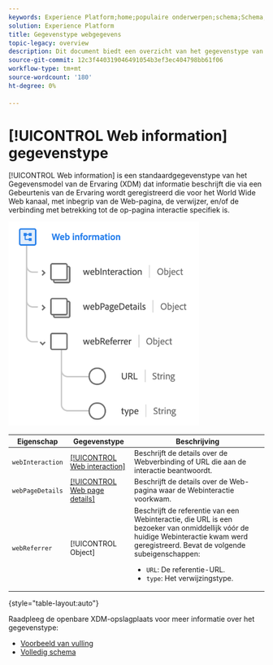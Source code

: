 ```yaml
---
keywords: Experience Platform;home;populaire onderwerpen;schema;Schema;XDM;velden;schema's;Schema's;Webpagina-details;datatype;gegevenstype;gegevenstype;webpagina
solution: Experience Platform
title: Gegevenstype webgegevens
topic-legacy: overview
description: Dit document biedt een overzicht van het gegevenstype van het XDM (Web Information Experience Data Model).
source-git-commit: 12c3f440319046491054b3ef3ec404798bb61f06
workflow-type: tm+mt
source-wordcount: '180'
ht-degree: 0%

---
```


# [!UICONTROL Web information] gegevenstype

[!UICONTROL Web information] is een standaardgegevenstype van het Gegevensmodel van de Ervaring (XDM) dat informatie beschrijft die via een Gebeurtenis van de Ervaring wordt geregistreerd die voor het World Wide Web kanaal, met inbegrip van de Web-pagina, de verwijzer, en/of de verbinding met betrekking tot de op-pagina interactie specifiek is.

![](../images/data-types/web-information.png)

| Eigenschap | Gegevenstype | Beschrijving |
| --- | --- | --- |
| `webInteraction` | [[!UICONTROL Web interaction]](./web-interaction.md) | Beschrijft de details over de Webverbinding of URL die aan de interactie beantwoordt. |
| `webPageDetails` | [[!UICONTROL Web page details]](./webpage-details.md) | Beschrijft de details over de Web-pagina waar de Webinteractie voorkwam. |
| `webReferrer` | [!UICONTROL Object] | Beschrijft de referentie van een Webinteractie, die URL is een bezoeker van onmiddellijk vóór de huidige Webinteractie kwam werd geregistreerd. Bevat de volgende subeigenschappen: <ul><li>`URL`: De referentie-URL.</li><li>`type`: Het verwijzingstype.</li></ul> |

{style=&quot;table-layout:auto&quot;}

Raadpleeg de openbare XDM-opslagplaats voor meer informatie over het gegevenstype:

* [Voorbeeld van vulling](https://github.com/adobe/xdm/blob/master/components/datatypes/webinfo.example.1.json)
* [Volledig schema](https://github.com/adobe/xdm/blob/master/components/datatypes/webinfo.schema.json)
